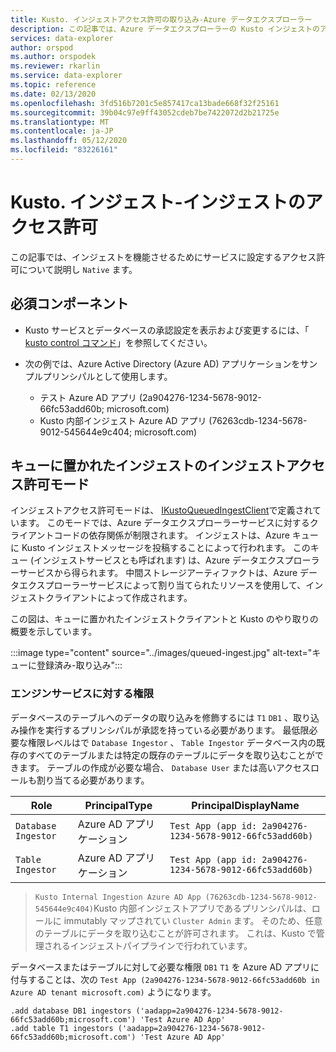 ```yaml
---
title: Kusto. インジェストアクセス許可の取り込み-Azure データエクスプローラー
description: この記事では、Azure データエクスプローラーの Kusto インジェストのアクセス許可について説明します。
services: data-explorer
author: orspod
ms.author: orspodek
ms.reviewer: rkarlin
ms.service: data-explorer
ms.topic: reference
ms.date: 02/13/2020
ms.openlocfilehash: 3fd516b7201c5e857417ca13bade668f32f25161
ms.sourcegitcommit: 39b04c97e9ff43052cdeb7be7422072d2b21725e
ms.translationtype: MT
ms.contentlocale: ja-JP
ms.lasthandoff: 05/12/2020
ms.locfileid: "83226161"
---
```

# <a name="kustoingest---ingestion-permissions"></a>Kusto. インジェスト-インジェストのアクセス許可

この記事では、インジェストを機能させるためにサービスに設定するアクセス許可について説明し `Native` ます。

## <a name="prerequisites"></a>必須コンポーネント

* Kusto サービスとデータベースの承認設定を表示および変更するには、「 [kusto control コマンド](../../management/security-roles.md)」を参照してください。

* 次の例では、Azure Active Directory (Azure AD) アプリケーションをサンプルプリンシパルとして使用します。
    * テスト Azure AD アプリ (2a904276-1234-5678-9012-66fc53add60b; microsoft.com)
    * Kusto 内部インジェスト Azure AD アプリ (76263cdb-1234-5678-9012-545644e9c404; microsoft.com)

## <a name="ingestion-permission-mode-for-queued-ingestion"></a>キューに置かれたインジェストのインジェストアクセス許可モード

インジェストアクセス許可モードは、 [IKustoQueuedIngestClient](kusto-ingest-client-reference.md#interface-ikustoqueuedingestclient)で定義されています。 このモードでは、Azure データエクスプローラーサービスに対するクライアントコードの依存関係が制限されます。 インジェストは、Azure キューに Kusto インジェストメッセージを投稿することによって行われます。 このキュー (インジェストサービスとも呼ばれます) は、Azure データエクスプローラーサービスから得られます。 中間ストレージアーティファクトは、Azure データエクスプローラーサービスによって割り当てられたリソースを使用して、インジェストクライアントによって作成されます。

この図は、キューに置かれたインジェストクライアントと Kusto のやり取りの概要を示しています。

:::image type="content" source="../images/queued-ingest.jpg" alt-text="キューに登録済み-取り込み":::

### <a name="permissions-on-the-engine-service"></a>エンジンサービスに対する権限

データベースのテーブルへのデータの取り込みを修飾するには `T1` `DB1` 、取り込み操作を実行するプリンシパルが承認を持っている必要があります。
最低限必要な権限レベルはで `Database Ingestor` 、 `Table Ingestor` データベース内の既存のすべてのテーブルまたは特定の既存のテーブルにデータを取り込むことができます。
テーブルの作成が必要な場合、 `Database User` または高いアクセスロールも割り当てる必要があります。


|Role                 |PrincipalType        |PrincipalDisplayName
|---------------------|---------------------|------------
|`Database Ingestor`  |Azure AD アプリケーション |`Test App (app id: 2a904276-1234-5678-9012-66fc53add60b)`
|`Table Ingestor`     |Azure AD アプリケーション |`Test App (app id: 2a904276-1234-5678-9012-66fc53add60b)`

>`Kusto Internal Ingestion Azure AD App (76263cdb-1234-5678-9012-545644e9c404)`Kusto 内部インジェストアプリであるプリンシパルは、ロールに immutably マップされてい `Cluster Admin` ます。 そのため、任意のテーブルにデータを取り込むことが許可されます。 これは、Kusto で管理されるインジェストパイプラインで行われています。

データベースまたはテーブルに対して必要な権限 `DB1` `T1` を Azure AD アプリに付与することは、次の `Test App (2a904276-1234-5678-9012-66fc53add60b in Azure AD tenant microsoft.com)` ようになります。

```kusto
.add database DB1 ingestors ('aadapp=2a904276-1234-5678-9012-66fc53add60b;microsoft.com') 'Test Azure AD App'
.add table T1 ingestors ('aadapp=2a904276-1234-5678-9012-66fc53add60b;microsoft.com') 'Test Azure AD App'
```
